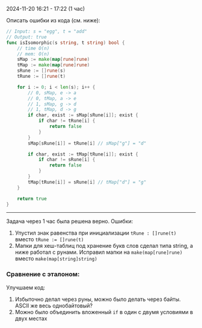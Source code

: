2024-11-20 16:21 - 17:22 (1 час)

Описать ошибки из кода (см. ниже):
```go
// Input: s = "egg", t = "add"
// Output: true
func isIsomorphic(s string, t string) bool {
    // time O(n)
    // mem: O(n)
    sMap := make(map[rune]rune)
    tMap := make(map[rune]rune)
    sRune := []rune(s)
    tRune := []rune(t)

    for i := 0; i < len(s); i++ {
        // 0, sMap, e -> a
        // 0, tMap, a -> e
        // 1, sMap, g -> d
        // 1, tMap, d -> g
        if char, exist := sMap[sRune[i]]; exist {
            if char != tRune[i] {
                return false
            }
        }
        sMap[sRune[i]] = tRune[i] // sMap["g"] = "d"

        if char, exist := tMap[tRune[i]]; exist {
            if char != sRune[i] {
                return false
            }
        }
        tMap[tRune[i]] = sRune[i] // tMap["d"] = "g"
    }

    return true
}
```
---
Задача через 1 час была решена верно. Ошибки:

1. Упустил знак равенства при инициализации `tRune : []rune(t)` вместо `tRune := []rune(t)`
2. Мапки для хеш-таблиц под хранение букв слов сделал типа string, а ниже работал с рунами.
   Исправил мапки на `make(map[rune]rune)` вместо `make(map[string]string)`

### Сравнение с эталоном:

Улучшаем код:
1. Избыточно делал через руны, можно было делать через байты. ASCII же весь однобайтовый?
2. Можно было объединить вложенный `if` в один с двумя условиями в двух местах
